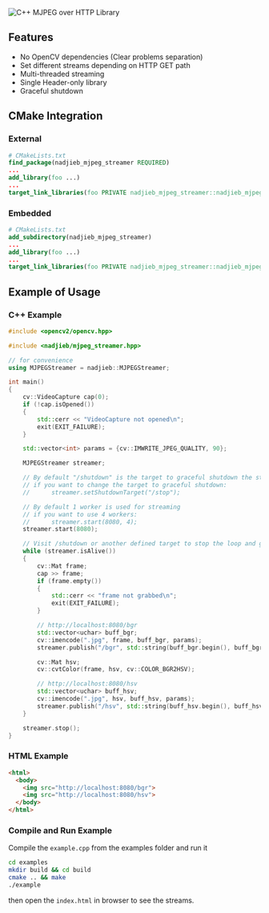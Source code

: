![C++ MJPEG over HTTP Library](https://raw.githubusercontent.com/nadjieb/cpp-mjpeg-streamer/master/doc/images/cpp_mjpeg_streamer.png)

## Features
* No OpenCV dependencies (Clear problems separation)
* Set different streams depending on HTTP GET path
* Multi-threaded streaming
* Single Header-only library
* Graceful shutdown

## CMake Integration
### External
```CMake
# CMakeLists.txt
find_package(nadjieb_mjpeg_streamer REQUIRED)
...
add_library(foo ...)
...
target_link_libraries(foo PRIVATE nadjieb_mjpeg_streamer::nadjieb_mjpeg_streamer)
```

### Embedded
```CMake
# CMakeLists.txt
add_subdirectory(nadjieb_mjpeg_streamer)
...
add_library(foo ...)
...
target_link_libraries(foo PRIVATE nadjieb_mjpeg_streamer::nadjieb_mjpeg_streamer)
```

## Example of Usage
### C++ Example
```c++
#include <opencv2/opencv.hpp>

#include <nadjieb/mjpeg_streamer.hpp>

// for convenience
using MJPEGStreamer = nadjieb::MJPEGStreamer;

int main()
{
    cv::VideoCapture cap(0);
    if (!cap.isOpened())
    {
        std::cerr << "VideoCapture not opened\n";
        exit(EXIT_FAILURE);
    }

    std::vector<int> params = {cv::IMWRITE_JPEG_QUALITY, 90};

    MJPEGStreamer streamer;

    // By default "/shutdown" is the target to graceful shutdown the streamer
    // if you want to change the target to graceful shutdown:
    //      streamer.setShutdownTarget("/stop");

    // By default 1 worker is used for streaming
    // if you want to use 4 workers:
    //      streamer.start(8080, 4);
    streamer.start(8080);

    // Visit /shutdown or another defined target to stop the loop and graceful shutdown
    while (streamer.isAlive())
    {
        cv::Mat frame;
        cap >> frame;
        if (frame.empty())
        {
            std::cerr << "frame not grabbed\n";
            exit(EXIT_FAILURE);
        }

        // http://localhost:8080/bgr
        std::vector<uchar> buff_bgr;
        cv::imencode(".jpg", frame, buff_bgr, params);
        streamer.publish("/bgr", std::string(buff_bgr.begin(), buff_bgr.end()));

        cv::Mat hsv;
        cv::cvtColor(frame, hsv, cv::COLOR_BGR2HSV);

        // http://localhost:8080/hsv
        std::vector<uchar> buff_hsv;
        cv::imencode(".jpg", hsv, buff_hsv, params);
        streamer.publish("/hsv", std::string(buff_hsv.begin(), buff_hsv.end()));
    }

    streamer.stop();
}
```

### HTML Example
```html
<html>
  <body>
    <img src="http://localhost:8080/bgr">
    <img src="http://localhost:8080/hsv">
  </body>
</html>
```

### Compile and Run Example
Compile the `example.cpp` from the examples folder and run it
```sh
cd examples
mkdir build && cd build
cmake .. && make
./example
```
then open the `index.html` in browser to see the streams.
